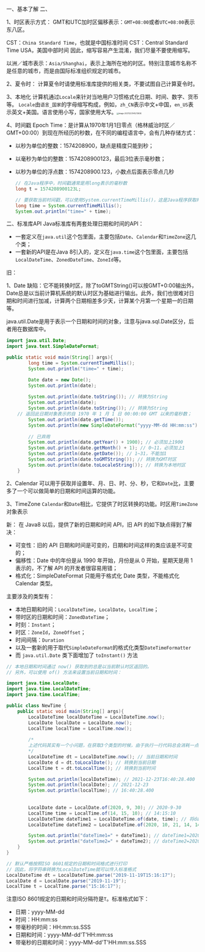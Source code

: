 一、基本了解
二、



1、时区表示方式：
GMT和UTC加时区偏移表示：`GMT+08:00`或者`UTC+08:00`表示东八区。

CST：`China Standard Time`，也就是中国标准时间
CST：Central Standard Time USA，美国中部时间
因此，缩写容易产生混淆，我们尽量不要使用缩写。

以洲／城市表示：`Asia/Shanghai`，表示上海所在地的时区。特别注意城市名称不是任意的城市，而是由国际标准组织规定的城市。

2、夏令时：
计算夏令时请使用标准库提供的相关类，不要试图自己计算夏令时。

3、本地化
计算机通过`Locale`来针对当地用户习惯格式化日期、时间、数字、货币等。
`Locale`由`语言_国家`的字母缩写构成，例如，`zh_CN`表示中文+中国，`en_US`表示英文+美国。语言使用小写，国家使用大写。<img src="C:\Users\QY\AppData\Roaming\Typora\typora-user-images\image-20211223145213836.png" alt="image-20211223145213836" style="zoom: 33%;" />

4、时间戳
Epoch Time：是计算从1970年1月1日零点（格林威治时区／GMT+00:00）到现在所经历的秒数，在不同的编程语言中，会有几种存储方式：

- 以秒为单位的整数：1574208900，缺点是精度只能到秒；

- 以毫秒为单位的整数：1574208900123，最后3位表示毫秒数；

- 以秒为单位的浮点数：1574208900.123，小数点后面表示零点几秒

  ```Java
  // 在Java程序中，时间戳通常是用long表示的毫秒数
  long t = 1574208900123L;
  
  // 要获取当前时间戳，可以使用System.currentTimeMillis()，这是Java程序获取时间戳最常用的方法。
  long time = System.currentTimeMillis();
  System.out.println("time=" + time);
  ```

  

二、标准库API
Java标准库有两套处理日期和时间的API：

- 一套定义在`java.util`这个包里面，主要包括`Date`、`Calendar`和`TimeZone`这几个类；
- 一套新的API是在Java 8引入的，定义在`java.time`这个包里面，主要包括`LocalDateTime`、`ZonedDateTime`、`ZoneId`等。

旧：

1、Date
缺陷：它不能转换时区，除了toGMTString()可以按GMT+0:00输出外，Date总是以当前计算机系统的默认时区为基础进行输出。此外，我们也很难对日期和时间进行加减，计算两个日期相差多少天，计算某个月第一个星期一的日期等。

java.util.Date是用于表示一个日期和时间的对象，注意与java.sql.Date区分，后者用在数据库中。

```Java
import java.util.Date;
import java.text.SimpleDateFormat;

public static void main(String[] args){
        long time = System.currentTimeMillis();
        System.out.println("time=" + time);

        Date date = new Date();
        System.out.println(date);
   
        System.out.println(date.toString()); // 转换为String
    	System.out.println(date);
        System.out.println(date.toString()); // 转换为String
    // 返回此日期对象表示的自 1970 年 1 月 1 日 00:00:00 GMT 以来的毫秒数；
        System.out.println(date.getTime()); 
        System.out.println(new SimpleDateFormat("yyyy-MM-dd HH:mm:ss").format(date)); // 2021-12-23 15:47:53
    
    	// 已弃用
        System.out.println(date.getYear() + 1900); // 必须加上1900
        System.out.println(date.getMonth() + 1); // 0~11，必须加上1
        System.out.println(date.getDate()); // 1~31，不能加1 
        System.out.println(date.toGMTString()); // 转换为GMT时区
        System.out.println(date.toLocaleString()); // 转换为本地时区
    }
```

2、Calendar
可以用于获取并设置年、月、日、时、分、秒，它和`Date`比，主要多了一个可以做简单的日期和时间运算的功能。

3、TimeZone
`Calendar`和`Date`相比，它提供了时区转换的功能。时区用`TimeZone`对象表示

新：
在 Java8 以后，提供了新的日期和时间 API，旧 API 的如下缺点得到了解决：

- 可变性：旧的 API 日期和时间是可变的，日期和时间这样的类应该是不可变的；
- 偏移性：Date 中的年份是从 1990 年开始，月份是从 0 开始，星期天是用 1 表示的，不了解 API 的开发者很容易用错；
- 格式化：SimpleDateFormat 只能用于格式化 Date 类型，不能格式化 Calendar 类型。

主要涉及的类型有：

- 本地日期和时间：`LocalDateTime`，`LocalDate`，`LocalTime`；
- 带时区的日期和时间：`ZonedDateTime`；
- 时刻：`Instant`；
- 时区：`ZoneId`，`ZoneOffset`；
- 时间间隔：`Duration`
- 以及一套新的用于取代`SimpleDateFormat`的格式化类型`DateTimeFormatter`
- 而 `java.util.Date` 类下面增加了 `toInstant()` 方法

```Java
// 本地日期和时间通过 now() 获取到的总是以当前默认时区返回的。
// 另外，可以使用 of() 方法来设置当前日期和时间：

import java.time.LocalDate;
import java.time.LocalDateTime;
import java.time.LocalTime;

public class NewTime {
    public static void main(String[] args){
        LocalDateTime localDateTime = LocalDateTime.now();
        LocalDate localDate = LocalDate.now();
        LocalTime localTime = LocalTime.now();
        
        /*
        上述代码其实有一个小问题，在获取3个类型的时候，由于执行一行代码总会消耗一点时间，因此，3个类型的日期和		时间很可能对不上（时间的毫秒数基本上不同）。为了保证获取到同一时刻的日期和时间，可以改写如下：
        */
        LocalDateTime dt = LocalDateTime.now(); // 当前日期和时间
		LocalDate d = dt.toLocalDate(); // 转换到当前日期
		LocalTime t = dt.toLocalTime(); // 转换到当前时间

        System.out.println(localDateTime); // 2021-12-23T16:40:28.400
        System.out.println(localDate); // 2021-12-23
        System.out.println(localTime); // 16:40:28.400
        
         
        LocalDate date = LocalDate.of(2020, 9, 30); // 2020-9-30
        LocalTime time = LocalTime.of(14, 15, 10); // 14:15:10
        LocalDateTime dateTime1 = LocalDateTime.of(date, time); // 将date和time组合成一个LocalDateTime
        LocalDateTime dateTime2 = LocalDateTime.of(2020, 10, 21, 14, 14); // 设置 年、月、日、时、分、秒

        System.out.println("dateTime1=" + dateTime1); // dateTime1=2020-09-30T14:15:10
        System.out.println("dateTime2=" + dateTime2); // dateTime2=2020-10-21T14:14
    }
}
```

```java
// 默认严格按照ISO 8601规定的日期和时间格式进行打印
// 因此，将字符串转换为LocalDateTime就可以传入标准格式
LocalDateTime dt = LocalDateTime.parse("2019-11-19T15:16:17");
LocalDate d = LocalDate.parse("2019-11-19");
LocalTime t = LocalTime.parse("15:16:17");
```

注意ISO 8601规定的日期和时间分隔符是`T`。标准格式如下：

- 日期：yyyy-MM-dd
- 时间：HH:mm:ss
- 带毫秒的时间：HH:mm:ss.SSS
- 日期和时间：yyyy-MM-dd'T'HH:mm:ss
- 带毫秒的日期和时间：yyyy-MM-dd'T'HH:mm:ss.SSS